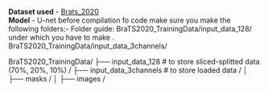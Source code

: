 **Dataset used** - [Brats_2020](https://www.kaggle.com/datasets/awsaf49/brats20-dataset-training-validation) <br/>
**Model** - U-net
before compilation fo code make sure you make the following folders:-
Folder guide:
BraTS2020_TrainingData/input_data_128/
under which you have to make 
.
BraTS2020_TrainingData/input_data_3channels/

BraTS2020_TrainingData/
├── input_data_128            # to store sliced-splitted data (70%, 20%, 10%) /
├── input_data_3channels      # to store loaded data /
│   ├── masks      /
│   ├── images      /       
